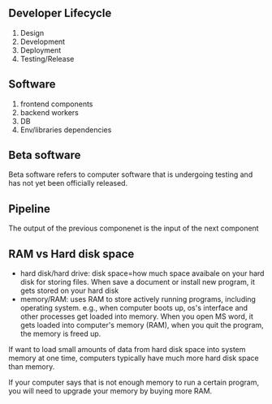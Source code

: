 ## Developer Lifecycle
1. Design
2. Development
3. Deployment
4. Testing/Release

## Software
1. frontend components
2. backend workers
3. DB
4. Env/libraries dependencies

## Beta software
Beta software refers to computer software that is undergoing testing and has not yet been officially released.

## Pipeline 
The output of the previous componenet is the input of the next component

## RAM vs Hard disk space
- hard disk/hard drive: disk space=how much space avaibale on your hard disk for storing files. When save a document or install new program, it gets stored on your hard disk
- memory/RAM: uses RAM to store actively running programs, including operating system. e.g., when computer boots up, os's interface and other processes get loaded into memory. When you open MS word, it gets loaded into computer's memory (RAM), when you quit the program, the memory is freed up. 

If want to load small amounts of data from hard disk space into system memory at one time, computers typically have much more hard disk space than memory. 

If your computer says that is not enough memory to run a certain program, you will need to upgrade your memory by buying more RAM. 